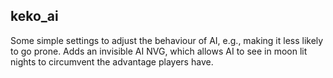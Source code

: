 ## keko_ai
Some simple settings to adjust the behaviour of AI, e.g., making it less likely to go prone.
Adds an invisible AI NVG, which allows AI to see in moon lit nights to circumvent the advantage players have.
